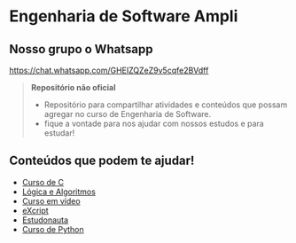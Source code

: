 
# Engenharia de Software Ampli
## Nosso grupo o Whatsapp
https://chat.whatsapp.com/GHEIZQZeZ9v5cqfe2BVdff


> **Repositório não oficial** 
> 
> -  Repositório para compartilhar atividades e conteúdos que possam agregar no curso de Engenharia de Software.
> - fique a vontade para nos ajudar com nossos estudos e para estudar!
>
## Conteúdos que podem te ajudar!
- [Curso de C](https://youtube.com/playlist?list=PLqJK4Oyr5WSjjEQCKkX6oXFORZX7ro3DA)
- [Lógica e Algoritmos](https://www.udemy.com/course/curso-algoritmos-logica-de-programacao/)
- [Curso em vídeo](https://www.youtube.com/c/CursoemV%C3%ADdeo)
- [eXcript](https://www.youtube.com/watch?v=FH7YrE0RjWE&list=PLesCEcYj003SwVdufCQM5FIbrOd0GG1M4)
- [Estudonauta](https://www.estudonauta.com/)
- [Curso de Python](https://www.youtube.com/watch?v=S9uPNppGsGo&list=PLvE-ZAFRgX8hnECDn1v9HNTI71veL3oW0)



